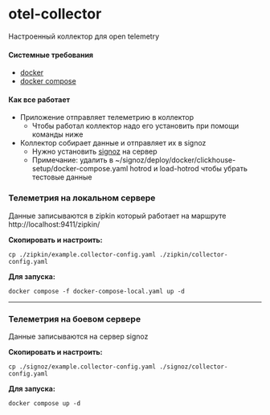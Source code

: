 # otel-collector
Настроенный коллектор для open telemetry

#### Системные требования
- [docker](https://www.digitalocean.com/community/tutorials/how-to-install-and-use-docker-on-ubuntu-20-04-ru)
- [docker compose](https://www.digitalocean.com/community/tutorials/how-to-install-and-use-docker-compose-on-ubuntu-22-04)

#### Как все работает
- Приложение отправляет телеметрию в коллектор
  - Чтобы работал коллектор надо его установить при помощи команды ниже
- Коллектор собирает данные и отправляет их в signoz
  - Нужно установить [signoz](https://signoz.io/docs/install/docker/#install-signoz-using-docker-compose) на сервер
  - Примечание: удалить в ~/signoz/deploy/docker/clickhouse-setup/docker-compose.yaml hotrod и load-hotrod чтобы убрать тестовые данные


### Телеметрия на локальном сервере
Данные записываются в zipkin который работает на маршруте http://localhost:9411/zipkin/

**Скопировать и настроить:**
```shell
cp ./zipkin/example.collector-config.yaml ./zipkin/collector-config.yaml
```

**Для запуска:**
```shell
docker compose -f docker-compose-local.yaml up -d
```

---

### Телеметрия на боевом сервере
Данные записываются на сервер signoz

**Скопировать и настроить:**
```shell
cp ./signoz/example.collector-config.yaml ./signoz/collector-config.yaml
```

**Для запуска:**
```shell
docker compose up -d
```


